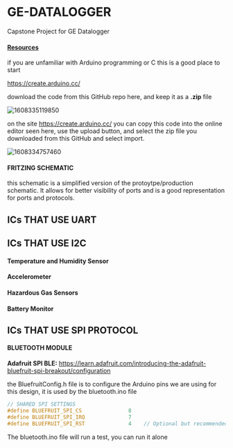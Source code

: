 # GE-DATALOGGER
Capstone Project for GE Datalogger



#### **<u>Resources</u>**

if you are unfamiliar with Arduino programming or C this is a good place to start

https://create.arduino.cc/

 download the code from this GitHub repo here, and keep it as a **.zip** file

![1608335119850](C:\Users\cawolfe\AppData\Roaming\Typora\typora-user-images\1608335119850.png)

on the site https://create.arduino.cc/ you can copy this code into the online editor seen here, use the upload button, and select the zip file you downloaded from this GitHub and select import. 

![1608334757460](\Users\cawolfe\AppData\Roaming\Typora\typora-user-images\1608334757460.png)



#### FRITZING SCHEMATIC

this schematic is a simplified version of the protoytpe/production schematic. It allows for better visibility of ports and is a good representation for ports and protocols. 



## ICs THAT USE UART



## ICs THAT USE I2C

#### Temperature and Humidity Sensor

#### Accelerometer

#### Hazardous Gas Sensors

#### Battery Monitor



## ICs THAT USE SPI PROTOCOL 

#### **BLUETOOTH MODULE**

**Adafruit SPI BLE:** https://learn.adafruit.com/introducing-the-adafruit-bluefruit-spi-breakout/configuration

the BluefruitConfig.h file is to configure the Arduino pins we are using for this design, it is used by the bluetooth.ino file

```c
// SHARED SPI SETTINGS
#define BLUEFRUIT_SPI_CS               8
#define BLUEFRUIT_SPI_IRQ              7
#define BLUEFRUIT_SPI_RST              4    // Optional but recommended, set 
```

The bluetooth.ino file will run a test, you can run it alone

